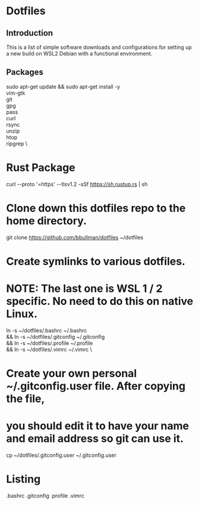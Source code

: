 # Dotfiles

## Introduction

This is a list of simple software downloads and configurations for 
setting up a new build on WSL2 Debian with a functional environment.

## Packages
sudo apt-get update && sudo apt-get install -y \
  vim-gtk \
  git \
  gpg \
  pass \
  curl \
  rsync \
  unzip \
  htop \
  ripgrep \

# Rust Package
curl --proto '=https' --tlsv1.2 -sSf https://sh.rustup.rs | sh

# Clone down this dotfiles repo to the home directory.
git clone https://github.com/bbullman/dotfiles ~/dotfiles

# Create symlinks to various dotfiles.
# NOTE: The last one is WSL 1 / 2 specific. No need to do this on native Linux.
  ln -s ~/dotfiles/.bashrc ~/.bashrc \
  && ln -s ~/dotfiles/.gitconfig ~/.gitconfig \
  && ln -s ~/dotfiles/.profile ~/.profile \
  && ln -s ~/dotfiles/.vimrc ~/.vimrc \

# Create your own personal ~/.gitconfig.user file. After copying the file,
# you should edit it to have your name and email address so git can use it.
cp ~/dotfiles/.gitconfig.user ~/.gitconfig.user

# Listing
  .bashrc
  .gitconfig
  .profile
  .vimrc
